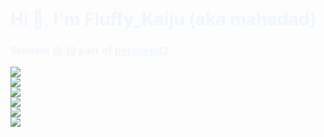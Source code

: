 <h1 style="color:#f0f6fc">Hi &#128075;, I'm Fluffy_Kaiju (aka mahadad)</h1>
<h3 style="color:#f0f6fc">Student @ <a style="color:#f0f6fc" href="https://www.s19.be/">19</a> part of <a style="color:#f0f6fc" href="https://www.42.fr/42-network/">network42</a></h3>

<div style="display: grid;">
  <img src="https://gitlab.com/the-reformed-church-of-gnu/antipixel-recovery/-/raw/main/raw_artefact/cyber.dabamos.de/linux_powered.gif" />
  <img src="https://gitlab.com/the-reformed-church-of-gnu/antipixel-recovery/-/raw/main/raw_artefact/cyber.dabamos.de/linuxnow.gif" />
  <img src="https://gitlab.com/the-reformed-church-of-gnu/antipixel-recovery/-/raw/main/raw_artefact/cyber.dabamos.de/gnu-linux.gif" />
  <img src="https://gitlab.com/the-reformed-church-of-gnu/antipixel-recovery/-/raw/main/raw_artefact/cyber.dabamos.de/gnubanner.gif" />
  <img src="https://gitlab.com/the-reformed-church-of-gnu/antipixel-recovery/-/raw/main/raw_artefact/cyber.dabamos.de/landchad.gif" />
  <img src="https://gitlab.com/the-reformed-church-of-gnu/antipixel-recovery/-/raw/main/raw_artefact/cyber.dabamos.de/proxmox.gif" />
</div>

